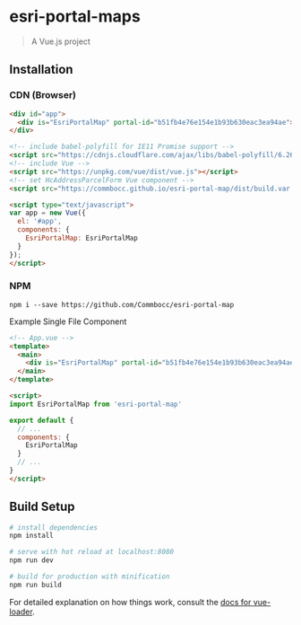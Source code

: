 # esri-portal-maps

> A Vue.js project

## Installation

### CDN (Browser)

```html
<div id="app">
  <div is="EsriPortalMap" portal-id="b51fb4e76e154e1b93b630eac3ea94ae"></div>
</div>

<!-- include babel-polyfill for IE11 Promise support -->
<script src="https://cdnjs.cloudflare.com/ajax/libs/babel-polyfill/6.26.0/polyfill.min.js"></script>
<!-- include Vue -->
<script src="https://unpkg.com/vue/dist/vue.js"></script>
<!-- set HcAddressParcelForm Vue component -->
<script src="https://commbocc.github.io/esri-portal-map/dist/build.var.js"></script>

<script type="text/javascript">
var app = new Vue({
  el: '#app',
  components: {
    EsriPortalMap: EsriPortalMap
  }
});
</script>
```

### NPM

`npm i --save https://github.com/Commbocc/esri-portal-map`

Example Single File Component

```html
<!-- App.vue -->
<template>
  <main>
    <div is="EsriPortalMap" portal-id="b51fb4e76e154e1b93b630eac3ea94ae"></div>
  </main>
</template>

<script>
import EsriPortalMap from 'esri-portal-map'

export default {
  // ...
  components: {
    EsriPortalMap
  }
  // ...
}
</script>
```

## Build Setup

``` bash
# install dependencies
npm install

# serve with hot reload at localhost:8080
npm run dev

# build for production with minification
npm run build
```

For detailed explanation on how things work, consult the [docs for vue-loader](http://vuejs.github.io/vue-loader).
